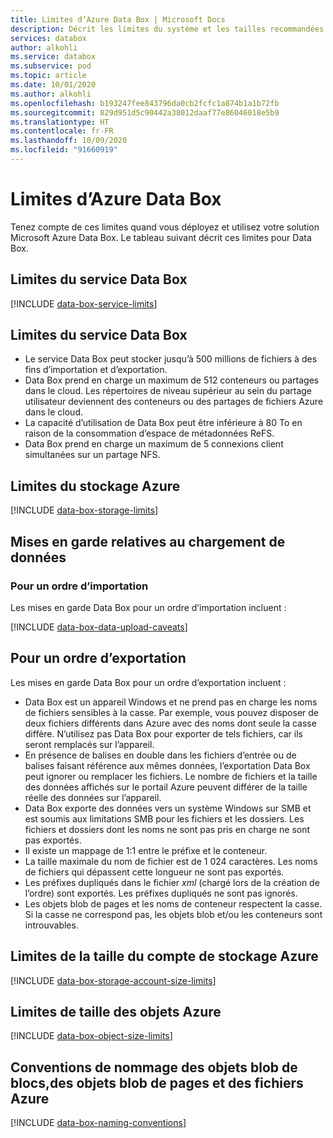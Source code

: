 ```yaml
---
title: Limites d’Azure Data Box | Microsoft Docs
description: Décrit les limites du système et les tailles recommandées pour les connexions et les composants de Microsoft Azure Data Box.
services: databox
author: alkohli
ms.service: databox
ms.subservice: pod
ms.topic: article
ms.date: 10/01/2020
ms.author: alkohli
ms.openlocfilehash: b193247fee843796da0cb2fcfc1a874b1a1b72fb
ms.sourcegitcommit: 829d951d5c90442a38012daaf77e86046018e5b9
ms.translationtype: HT
ms.contentlocale: fr-FR
ms.lasthandoff: 10/09/2020
ms.locfileid: "91660919"
---
```

# <a name="azure-data-box-limits"></a>Limites d’Azure Data Box

Tenez compte de ces limites quand vous déployez et utilisez votre solution Microsoft Azure Data Box. Le tableau suivant décrit ces limites pour Data Box.

## <a name="data-box-service-limits"></a>Limites du service Data Box

[!INCLUDE [data-box-service-limits](../../includes/data-box-service-limits.md)]

## <a name="data-box-limits"></a>Limites du service Data Box

- Le service Data Box peut stocker jusqu’à 500 millions de fichiers à des fins d’importation et d’exportation.
- Data Box prend en charge un maximum de 512 conteneurs ou partages dans le cloud. Les répertoires de niveau supérieur au sein du partage utilisateur deviennent des conteneurs ou des partages de fichiers Azure dans le cloud. 
- La capacité d’utilisation de Data Box peut être inférieure à 80 To en raison de la consommation d’espace de métadonnées ReFS.
- Data Box prend en charge un maximum de 5 connexions client simultanées sur un partage NFS. 

## <a name="azure-storage-limits"></a>Limites du stockage Azure

[!INCLUDE [data-box-storage-limits](../../includes/data-box-storage-limits.md)]

## <a name="data-upload-caveats"></a>Mises en garde relatives au chargement de données


### <a name="for-import-order"></a>Pour un ordre d’importation

Les mises en garde Data Box pour un ordre d’importation incluent :

[!INCLUDE [data-box-data-upload-caveats](../../includes/data-box-data-upload-caveats.md)]

## <a name="for-export-order"></a>Pour un ordre d’exportation

Les mises en garde Data Box pour un ordre d’exportation incluent :

- Data Box est un appareil Windows et ne prend pas en charge les noms de fichiers sensibles à la casse. Par exemple, vous pouvez disposer de deux fichiers différents dans Azure avec des noms dont seule la casse diffère. N’utilisez pas Data Box pour exporter de tels fichiers, car ils seront remplacés sur l’appareil.
- En présence de balises en double dans les fichiers d’entrée ou de balises faisant référence aux mêmes données, l’exportation Data Box peut ignorer ou remplacer les fichiers. Le nombre de fichiers et la taille des données affichés sur le portail Azure peuvent différer de la taille réelle des données sur l’appareil. 
- Data Box exporte des données vers un système Windows sur SMB et est soumis aux limitations SMB pour les fichiers et les dossiers. Les fichiers et dossiers dont les noms ne sont pas pris en charge ne sont pas exportés.
- Il existe un mappage de 1:1 entre le préfixe et le conteneur.
- La taille maximale du nom de fichier est de 1 024 caractères. Les noms de fichiers qui dépassent cette longueur ne sont pas exportés.
- Les préfixes dupliqués dans le fichier *xml* (chargé lors de la création de l’ordre) sont exportés. Les préfixes dupliqués ne sont pas ignorés.
- Les objets blob de pages et les noms de conteneur respectent la casse. Si la casse ne correspond pas, les objets blob et/ou les conteneurs sont introuvables.
 

## <a name="azure-storage-account-size-limits"></a>Limites de la taille du compte de stockage Azure

[!INCLUDE [data-box-storage-account-size-limits](../../includes/data-box-storage-account-size-limits.md)]

## <a name="azure-object-size-limits"></a>Limites de taille des objets Azure

[!INCLUDE [data-box-object-size-limits](../../includes/data-box-object-size-limits.md)]

## <a name="azure-block-blob-page-blob-and-file-naming-conventions"></a>Conventions de nommage des objets blob de blocs,des objets blob de pages et des fichiers Azure

[!INCLUDE [data-box-naming-conventions](../../includes/data-box-naming-conventions.md)]

